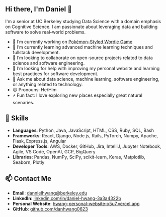 ## Hi there, I'm Daniel 👋

I'm a senior at UC Berkeley studying Data Science with a domain emphasis on Cognitive Science. I am passionate about leveraging data and building software to solve real-world problems.

- 🔭 I’m currently working on [Pokémon-Styled Wordle Game](https://github.com/danhwang0623/pokemon_wordle)
- 🌱 I’m currently learning advanced machine learning techniques and fullstack development.
- 👯 I’m looking to collaborate on open-source projects related to data science and software engineering.
- 🤔 I’m looking for help with improving my personal website and learning best practices for software development.
- 💬 Ask me about data science, machine learning, software engineering, or anything related to technology.
- 😄 Pronouns: He/Him
- ⚡ Fun fact: I love exploring new places especially great natural scenaries. 

## 🚀 Skills

- **Languages**: Python, Java, JavaScript, HTML, CSS, Ruby, SQL, Bash
- **Frameworks**: React, Django, Node.js, Rails, PyTorch, Numpy, Apache, Flask, Express.js, Angular
- **Developer Tools**: AWS, Docker, GitHub, Jira, IntelliJ, Jupyter Notebook, Agile, VS Code, OpenAI, GCP, BigQuery
- **Libraries**: Pandas, NumPy, SciPy, scikit-learn, Keras, Matplotlib, Seaborn, Plotly

## 📫 Contact Me

- **Email**: [dannielhwang@berkeley.edu](mailto:dannielhwang@berkeley.edu)
- **LinkedIn**: [linkedin.com/in/daniel-hwang-3a3a4322b](https://www.linkedin.com/in/daniel-hwang-3a3a4322b/)
- **Personal Website**: [hwang-personal-website-x5u7.vercel.app](https://hwang-personal-website-x5u7.vercel.app)
- **GitHub**: [github.com/danhwang0623](https://github.com/danhwang0623)

